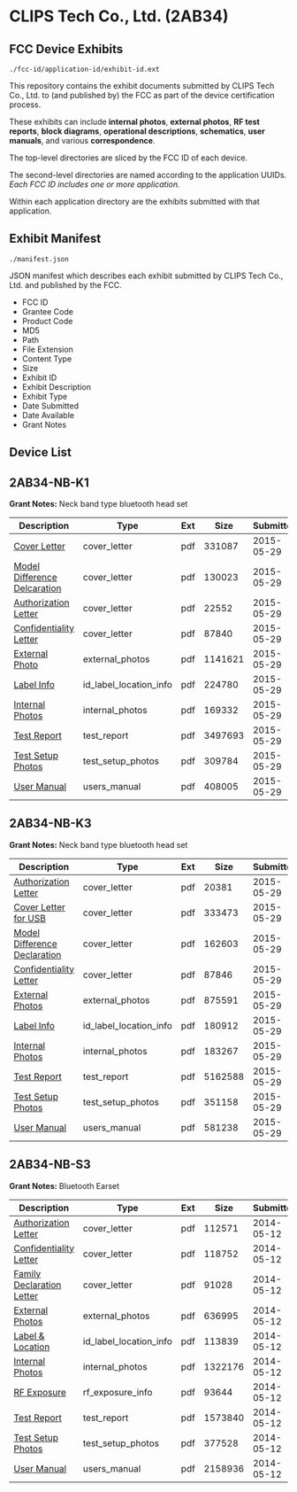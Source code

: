 # CLIPS Tech Co., Ltd. (2AB34)
## FCC Device Exhibits

```
./fcc-id/application-id/exhibit-id.ext
```

This repository contains the exhibit documents submitted by CLIPS Tech Co., Ltd. to (and published by) the FCC as part of the device certification process.

These exhibits can include **internal photos**, **external photos**, **RF test reports**, **block diagrams**, **operational descriptions**, **schematics**, **user manuals**, and various **correspondence**.

The top-level directories are sliced by the FCC ID of each device.

The second-level directories are named according to the application UUIDs. *Each FCC ID includes one or more application.*

Within each application directory are the exhibits submitted with that application. 

## Exhibit Manifest

```
./manifest.json
```

JSON manifest which describes each exhibit submitted by CLIPS Tech Co., Ltd. and published by the FCC.

- FCC ID
- Grantee Code
- Product Code
- MD5
- Path
- File Extension
- Content Type
- Size
- Exhibit ID
- Exhibit Description
- Exhibit Type
- Date Submitted
- Date Available
- Grant Notes

## Device List
## 2AB34-NB-K1
**Grant Notes:** Neck band type bluetooth head set

| Description | Type | Ext | Size | Submitted | Available |
| ----------- | ---- | --- | ---- | --------- | --------- |
| [Cover Letter](2AB34-NB-K1/ee61cc3a12226c98bab68a2af4ab705c/2629153.pdf) | cover_letter | pdf | 331087 | 2015-05-29 | 2015-05-29 |
| [Model Difference Delcaration](2AB34-NB-K1/ee61cc3a12226c98bab68a2af4ab705c/2629155.pdf) | cover_letter | pdf | 130023 | 2015-05-29 | 2015-05-29 |
| [Authorization Letter](2AB34-NB-K1/ee61cc3a12226c98bab68a2af4ab705c/2629151.pdf) | cover_letter | pdf | 22552 | 2015-05-29 | 2015-05-29 |
| [Confidentiality Letter](2AB34-NB-K1/ee61cc3a12226c98bab68a2af4ab705c/2629156.pdf) | cover_letter | pdf | 87840 | 2015-05-29 | 2015-05-29 |
| [External Photo](2AB34-NB-K1/ee61cc3a12226c98bab68a2af4ab705c/2629148.pdf) | external_photos | pdf | 1141621 | 2015-05-29 | 2015-11-25 |
| [Label Info](2AB34-NB-K1/ee61cc3a12226c98bab68a2af4ab705c/2629154.pdf) | id_label_location_info | pdf | 224780 | 2015-05-29 | 2015-05-29 |
| [Internal Photos](2AB34-NB-K1/ee61cc3a12226c98bab68a2af4ab705c/2629149.pdf) | internal_photos | pdf | 169332 | 2015-05-29 | 2015-11-25 |
| [Test Report](2AB34-NB-K1/ee61cc3a12226c98bab68a2af4ab705c/2629157.pdf) | test_report | pdf | 3497693 | 2015-05-29 | 2015-05-29 |
| [Test Setup Photos](2AB34-NB-K1/ee61cc3a12226c98bab68a2af4ab705c/2629150.pdf) | test_setup_photos | pdf | 309784 | 2015-05-29 | 2015-11-25 |
| [User Manual](2AB34-NB-K1/ee61cc3a12226c98bab68a2af4ab705c/2629147.pdf) | users_manual | pdf | 408005 | 2015-05-29 | 2015-11-25 |
## 2AB34-NB-K3
**Grant Notes:** Neck band type bluetooth head set

| Description | Type | Ext | Size | Submitted | Available |
| ----------- | ---- | --- | ---- | --------- | --------- |
| [Authorization Letter](2AB34-NB-K3/d7647d7383436007f4d9612940292e21/2629182.pdf) | cover_letter | pdf | 20381 | 2015-05-29 | 2015-05-29 |
| [Cover Letter for USB](2AB34-NB-K3/d7647d7383436007f4d9612940292e21/2629183.pdf) | cover_letter | pdf | 333473 | 2015-05-29 | 2015-05-29 |
| [Model Difference Declaration](2AB34-NB-K3/d7647d7383436007f4d9612940292e21/2629185.pdf) | cover_letter | pdf | 162603 | 2015-05-29 | 2015-05-29 |
| [Confidentiality Letter](2AB34-NB-K3/d7647d7383436007f4d9612940292e21/2629192.pdf) | cover_letter | pdf | 87846 | 2015-05-29 | 2015-05-29 |
| [External Photos](2AB34-NB-K3/d7647d7383436007f4d9612940292e21/2629179.pdf) | external_photos | pdf | 875591 | 2015-05-29 | 2015-11-25 |
| [Label Info](2AB34-NB-K3/d7647d7383436007f4d9612940292e21/2629184.pdf) | id_label_location_info | pdf | 180912 | 2015-05-29 | 2015-05-29 |
| [Internal Photos](2AB34-NB-K3/d7647d7383436007f4d9612940292e21/2629180.pdf) | internal_photos | pdf | 183267 | 2015-05-29 | 2015-11-25 |
| [Test Report](2AB34-NB-K3/d7647d7383436007f4d9612940292e21/2629199.pdf) | test_report | pdf | 5162588 | 2015-05-29 | 2015-05-29 |
| [Test Setup Photos](2AB34-NB-K3/d7647d7383436007f4d9612940292e21/2629181.pdf) | test_setup_photos | pdf | 351158 | 2015-05-29 | 2015-11-25 |
| [User Manual](2AB34-NB-K3/d7647d7383436007f4d9612940292e21/2629178.pdf) | users_manual | pdf | 581238 | 2015-05-29 | 2015-11-25 |
## 2AB34-NB-S3
**Grant Notes:** Bluetooth Earset

| Description | Type | Ext | Size | Submitted | Available |
| ----------- | ---- | --- | ---- | --------- | --------- |
| [Authorization Letter](2AB34-NB-S3/ddfc9cf2afe68e5306c23083ed77e489/2264340.pdf) | cover_letter | pdf | 112571 | 2014-05-12 | 2014-05-12 |
| [Confidentiality Letter](2AB34-NB-S3/ddfc9cf2afe68e5306c23083ed77e489/2264341.pdf) | cover_letter | pdf | 118752 | 2014-05-12 | 2014-05-12 |
| [Family Declaration Letter](2AB34-NB-S3/ddfc9cf2afe68e5306c23083ed77e489/2264342.pdf) | cover_letter | pdf | 91028 | 2014-05-12 | 2014-05-12 |
| [External Photos](2AB34-NB-S3/ddfc9cf2afe68e5306c23083ed77e489/2264349.pdf) | external_photos | pdf | 636995 | 2014-05-12 | 2014-05-12 |
| [Label & Location](2AB34-NB-S3/ddfc9cf2afe68e5306c23083ed77e489/2264351.pdf) | id_label_location_info | pdf | 113839 | 2014-05-12 | 2014-05-12 |
| [Internal Photos](2AB34-NB-S3/ddfc9cf2afe68e5306c23083ed77e489/2264350.pdf) | internal_photos | pdf | 1322176 | 2014-05-12 | 2014-05-12 |
| [RF Exposure](2AB34-NB-S3/ddfc9cf2afe68e5306c23083ed77e489/2264348.pdf) | rf_exposure_info | pdf | 93644 | 2014-05-12 | 2014-05-12 |
| [Test Report](2AB34-NB-S3/ddfc9cf2afe68e5306c23083ed77e489/2264346.pdf) | test_report | pdf | 1573840 | 2014-05-12 | 2014-05-12 |
| [Test Setup Photos](2AB34-NB-S3/ddfc9cf2afe68e5306c23083ed77e489/2264347.pdf) | test_setup_photos | pdf | 377528 | 2014-05-12 | 2014-05-12 |
| [User Manual](2AB34-NB-S3/ddfc9cf2afe68e5306c23083ed77e489/2264352.pdf) | users_manual | pdf | 2158936 | 2014-05-12 | 2014-05-12 |
